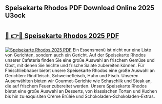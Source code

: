 ## Speisekarte Rhodos PDF Download Online 2025 U3ock

# <h2><a href="http://gc8opwx.nevu.top/?p=Speisekarte+Rhodos">🔗 👉🔴 Speisekarte Rhodos 2025 PDF</a></h2>

[![Speisekarte Rhodos 2025 PDF](https://i.imgur.com/dBaPXMq.png)](http://gc8opwx.nevu.top/?p=Speisekarte+Rhodos)
Ein Essensmenü ist nicht nur eine Liste von Gerichten, sondern auch ein Gericht. Auf der Speisekarte Rhodos unserer Cafeteria finden Sie eine große Auswahl an frischem Gemüse und Obst, mit denen Sie leichte und frische Salate zubereiten können. Für Fleischliebhaber bietet unsere Speisekarte Rhodos eine große Auswahl an Gerichten: Rindfleisch, Schweinefleisch, Huhn und Fisch. Unseren Auserwählten bieten wir Gourmet-Gerichte wie Schaschlik und Steak an, die auf frischem Feuer zubereitet werden. Unsere Speisekarte Rhodos bietet eine große Auswahl an Desserts, von klassischen Torten und Kuchen bis hin zu exquisiten Crème Brûlée und Schokoladen-Schokoladen-Extras.
